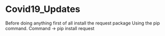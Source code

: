 # Covid19_Updates
Before doing anything first of all install the request package Using the pip command.
Command -> pip install request

